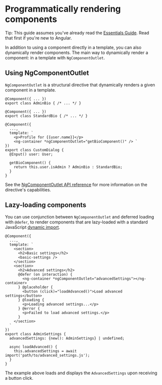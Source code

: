 # Programmatically rendering components

Tip: This guide assumes you've already read the [Essentials Guide](essentials). Read that first if you're new to Angular.

In addition to using a component directly in a template, you can also dynamically render components.
The main way to dynamically render a component: in a template with `NgComponentOutlet`.

## Using NgComponentOutlet

`NgComponentOutlet` is a structural directive that dynamically renders a given component in a
template.

```angular-ts
@Component({ ... })
export class AdminBio { /* ... */ }

@Component({ ... })
export class StandardBio { /* ... */ }

@Component({
  ...,
  template: `
    <p>Profile for {{user.name}}</p>
    <ng-container *ngComponentOutlet="getBioComponent()" /> `
})
export class CustomDialog {
  @Input() user: User;

  getBioComponent() {
    return this.user.isAdmin ? AdminBio : StandardBio;
  }
}
```

See the [NgComponentOutlet API reference](api/common/NgComponentOutlet) for more information on the
directive's capabilities.

## Lazy-loading components

You can use conjunction between `NgComponentOutlet` and deferred loading with `@defer`, to
render components that are lazy-loaded with a standard
JavaScript [dynamic import](https://developer.mozilla.org/docs/Web/JavaScript/Reference/Operators/import).

```angular-ts
@Component({
  ...,
  template: `
    <section>
      <h2>Basic settings</h2>
      <basic-settings />
    </section>
    <section>
      <h2>Advanced settings</h2>
      @defer (on interaction) {
        <ng-container *ngComponentOutlet="advancedSettings"></ng-container>
      } @placeholder {
        <button (click)="loadAdvanced()">Load advanced settings</button>
      } @loading {
        <p>Loading advanced settings...</p>
      } @error {
        <p>Failed to load advanced settings.</p>
      }
    </section>
  `
})
export class AdminSettings {
  advancedSettings: {new(): AdminSettings} | undefined;

  async loadAdvanced() {
    this.advancedSettings = await import('path/to/advanced_settings.js');
  }
}
```

The example above loads and displays the `AdvancedSettings` upon receiving a button click.
